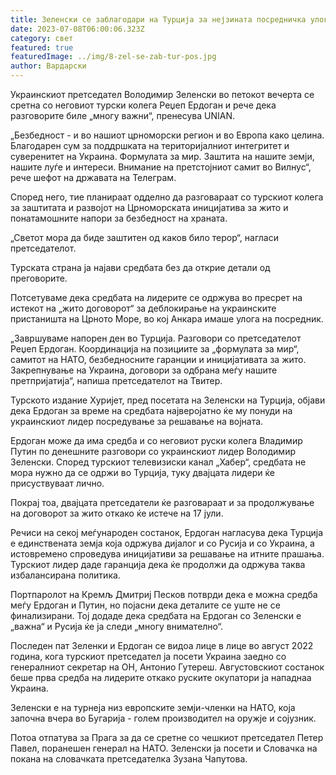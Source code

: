 ```yaml
---
title: Зеленски се заблагодари на Турција за нејзината посредничка улога во војната
date: 2023-07-08T06:00:06.323Z
category: свет
featured: true
featuredImage: ../img/8-zel-se-zab-tur-pos.jpg
author: Вардарски
---
```

Украинскиот претседател Володимир Зеленски во петокот вечерта се сретна со неговиот турски колега Реџеп Ердоган и рече дека разговорите биле „многу важни“, пренесува UNIAN.

„Безбедност - и во нашиот црноморски регион и во Европа како целина. Благодарен сум за поддршката на територијалниот интегритет и суверенитет на Украина. Формулата за мир. Заштита на нашите земји, нашите луѓе и интереси. Внимание на претстојниот самит во Вилнус“, рече шефот на државата на Телеграм.

Според него, тие планираат одделно да разговараат со турскиот колега за заштитата и развојот на Црноморската иницијатива за жито и понатамошните напори за безбедност на храната.

„Светот мора да биде заштитен од каков било терор“, нагласи претседателот.

Турската страна ја најави средбата без да открие детали од преговорите.

Потсетуваме дека средбата на лидерите се одржува во пресрет на истекот на „жито договорот“ за деблокирање на украинските пристаништа на Црното Море, во кој Анкара имаше улога на посредник.

„Завршуваме напорен ден во Турција. Разговори со претседателот Реџеп Ердоган. Координација на позициите за „формулата за мир“, самитот на НАТО, безбедносните гаранции и иницијативата за жито. Закрепнување на Украина, договори за одбрана меѓу нашите претпријатија“, напиша претседателот на Твитер.

Турското издание Хуријет, пред посетата на Зеленски на Турција, објави дека Ердоган за време на средбата најверојатно ќе му понуди на украинскиот лидер посредување за решавање на војната.

Ердоган може да има средба и со неговиот руски колега Владимир Путин по денешните разговори со украинскиот лидер Володимир Зеленски. Според турскиот телевизиски канал „Хабер“, средбата не мора нужно да се одржи во Турција, туку двајцата лидери ќе присуствуваат лично.

Покрај тоа, двајцата претседатели ќе разговараат и за продолжување на договорот за жито откако ќе истече на 17 јули.

Речиси на секој меѓународен состанок, Ердоган нагласува дека Турција е единствената земја која одржува дијалог и со Русија и со Украина, а истовремено спроведува иницијативи за решавање на итните прашања. Турскиот лидер даде гаранција дека ќе продолжи да одржува таква избалансирана политика.

Портпаролот на Кремљ Дмитриј Песков потврди дека е можна средба меѓу Ердоган и Путин, но појасни дека деталите се уште не се финализирани. Тој додаде дека средбата на Ердоган со Зеленски е „важна“ и Русија ќе ја следи „многу внимателно“.

Последен пат Зеленки и Ердоган се видоа лице в лице во август 2022 година, кога турскиот претседател ја посети Украина заедно со генералниот секретар на ОН, Антонио Гутереш. Августовскиот состанок беше прва средба на лидерите откако руските окупатори ја нападнаа Украина.

Зеленски е на турнеја низ европските земји-членки на НАТО, која започна вчера во Бугарија - голем производител на оружје и сојузник.

Потоа отпатува за Прага за да се сретне со чешкиот претседател Петер Павел, поранешен генерал на НАТО. Зеленски ја посети и Словачка на покана на словачката претседателка Зузана Чапутова.